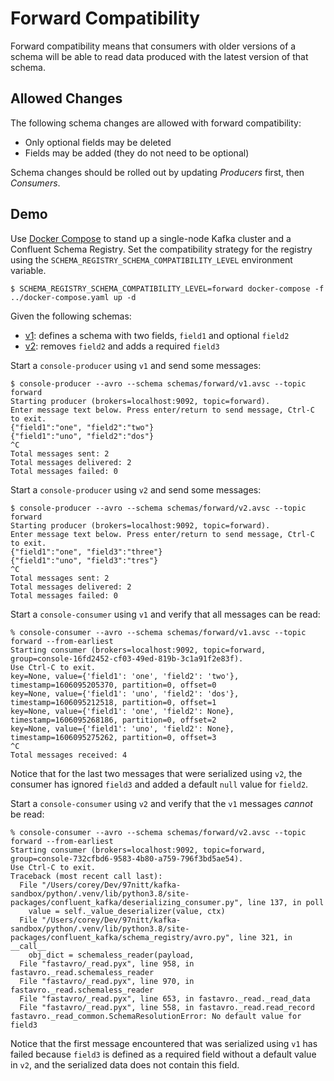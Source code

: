 # Forward Compatibility

Forward compatibility means that consumers with older versions of a schema will be able to read data produced with the latest version of that schema.

## Allowed Changes

The following schema changes are allowed with forward compatibility:

- Only optional fields may be deleted
- Fields may be added (they do not need to be optional)

Schema changes should be rolled out by updating _Producers_ first, then _Consumers_.

## Demo

Use [Docker Compose](https://docs.docker.com/compose) to stand up a single-node Kafka cluster and a Confluent Schema Registry. Set the compatibility strategy for the registry using the `SCHEMA_REGISTRY_SCHEMA_COMPATIBILITY_LEVEL` environment variable.
```
$ SCHEMA_REGISTRY_SCHEMA_COMPATIBILITY_LEVEL=forward docker-compose -f ../docker-compose.yaml up -d
```

Given the following schemas:

- [v1](schemas/forward/v1.avsc): defines a schema with two fields, `field1` and optional `field2`
- [v2](schemas/forward/v2.avsc): removes `field2` and adds a required `field3`

Start a `console-producer` using `v1` and send some messages:
```
$ console-producer --avro --schema schemas/forward/v1.avsc --topic forward
Starting producer (brokers=localhost:9092, topic=forward).
Enter message text below. Press enter/return to send message, Ctrl-C to exit.
{"field1":"one", "field2":"two"}
{"field1":"uno", "field2":"dos"}
^C
Total messages sent: 2
Total messages delivered: 2
Total messages failed: 0
```

Start a `console-producer` using `v2` and send some messages:
```
$ console-producer --avro --schema schemas/forward/v2.avsc --topic forward
Starting producer (brokers=localhost:9092, topic=forward).
Enter message text below. Press enter/return to send message, Ctrl-C to exit.
{"field1":"one", "field3":"three"}
{"field1":"uno", "field3":"tres"}
^C
Total messages sent: 2
Total messages delivered: 2
Total messages failed: 0
```

Start a `console-consumer` using `v1` and verify that all messages can be read:
```
% console-consumer --avro --schema schemas/forward/v1.avsc --topic forward --from-earliest
Starting consumer (brokers=localhost:9092, topic=forward, group=console-16fd2452-cf03-49ed-819b-3c1a91f2e83f).
Use Ctrl-C to exit.
key=None, value={'field1': 'one', 'field2': 'two'}, timestamp=1606095205370, partition=0, offset=0
key=None, value={'field1': 'uno', 'field2': 'dos'}, timestamp=1606095212518, partition=0, offset=1
key=None, value={'field1': 'one', 'field2': None}, timestamp=1606095268186, partition=0, offset=2
key=None, value={'field1': 'uno', 'field2': None}, timestamp=1606095275262, partition=0, offset=3
^C
Total messages received: 4
```
Notice that for the last two messages that were serialized using `v2`, the consumer has ignored `field3` and added a default `null` value for `field2`.

Start a `console-consumer` using `v2` and verify that the `v1` messages _cannot_ be read:
```
% console-consumer --avro --schema schemas/forward/v2.avsc --topic forward --from-earliest
Starting consumer (brokers=localhost:9092, topic=forward, group=console-732cfbd6-9583-4b80-a759-796f3bd5ae54).
Use Ctrl-C to exit.
Traceback (most recent call last):
  File "/Users/corey/Dev/97nitt/kafka-sandbox/python/.venv/lib/python3.8/site-packages/confluent_kafka/deserializing_consumer.py", line 137, in poll
    value = self._value_deserializer(value, ctx)
  File "/Users/corey/Dev/97nitt/kafka-sandbox/python/.venv/lib/python3.8/site-packages/confluent_kafka/schema_registry/avro.py", line 321, in __call__
    obj_dict = schemaless_reader(payload,
  File "fastavro/_read.pyx", line 958, in fastavro._read.schemaless_reader
  File "fastavro/_read.pyx", line 970, in fastavro._read.schemaless_reader
  File "fastavro/_read.pyx", line 653, in fastavro._read._read_data
  File "fastavro/_read.pyx", line 558, in fastavro._read.read_record
fastavro._read_common.SchemaResolutionError: No default value for field3
```
Notice that the first message encountered that was serialized using `v1` has failed because `field3` is defined as a required field without a default value in `v2`, and the serialized data does not contain this field.
